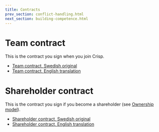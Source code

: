 ```yaml
---
title: Contracts
prev_section: conflict-handling.html
next_section: building-competence.html
---
```


Team contract
=============

This is the contract you sign when you join Crisp.

-   [Team contract, Swedish original](team-contract-sv.html)
-   [Team contract, English translation](team-contract-en.html)

Shareholder contract
====================

This is the contract you sign if you become a shareholder (see [Ownership model](ownership-model.html)).

-   [Shareholder contract, Swedish original](shareholder-contract-sv.html)
-   [Shareholder contract, English translation](shareholder-contract-en.html)
